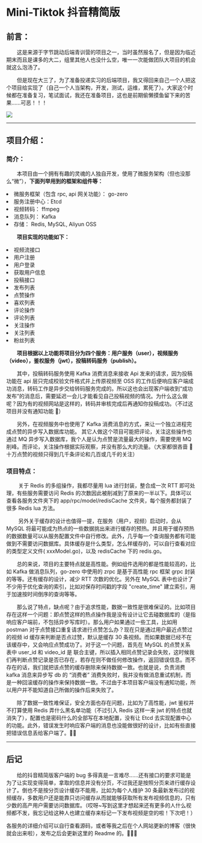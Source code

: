 # Mini-Tiktok 抖音精简版

## 前言：<br>

&emsp;&emsp;这是来源于字节跳动后端青训营的项目之一，当时虽然报名了，但是因为临近期末而且是课多的大二，组里其他人也没什么空，唯一一次能做团队大项目的机会就这么泡汤了。<br>

&emsp;&emsp;但是现在大三了，为了准备投递实习的后端项目，我又得回来自己一个人把这个项目给实现了（自己一个人当架构，开发，测试，运维，累死了）。大家这个时候都在准备复习，笔试面试，我还在准备项目，这也是前期偷懒摸鱼留下来的苦果......可恶！！！

![](https://s2.loli.net/2023/03/25/6UcE7TR3yqpPawe.jpg)

---

## 项目介绍：

### 简介：

&emsp;&emsp;本项目由一个拥有有趣的灵魂的人独自开发，使用了微服务架构（但也没那么“微”），**下面列举用到的框架和组件等：**

<li>微服务框架（包含 rpc, api 网关功能）： go-zero
<li>服务注册中心：Etcd
<li>视频转码： ffmpeg
<li>消息队列： Kafka
<li>存储： Redis, MySQL, Aliyun OSS

&emsp;&emsp;**项目实现的功能如下：**

<li> 视频流接口
<li> 用户注册
<li> 用户登录
<li> 获取用户信息
<li> 投稿接口
<li> 发布列表
<li> 点赞操作
<li> 喜欢列表
<li> 评论操作
<li> 评论列表
<li> 关注操作
<li> 关注列表
<li> 粉丝列表

&emsp;&emsp;**项目根据以上功能将项目分为四个服务：用户服务（user），视频服务（video），鉴权服务（jwt），投稿转码服务（publish）。**<br>

&emsp;&emsp;其中，投稿转码服务使用 Kafka 消费消息来接收 Api 发来的请求，因为投稿功能在 api 层只完成校验文件格式并上传原视频至 OSS
的工作后便响应客户端成功消息，转码工作是异步交给转码服务完成的。所以这也会出现客户端收到“成功发布”的消息后，需要延迟一会儿才能看见自己投稿视频的情况。为什么这么做呢？因为有的视频网站是这样的，转码并审核完成后再通知你投稿成功。（不过这项目并没有通知功能
🤣）<br>

&emsp;&emsp;另外，在视频服务中也使用了 Kafka 消费消息的方式，来让一个独立进程完成点赞的异步写入数据库功能。 其它人做这个项目可能把评论，关注这些操作也通过 MQ 异步写入数据库，我个人是认为点赞是流量最大的操作，需要使用
MQ 削峰。而评论，关注操作根据实际观察，并没有那么大的流量。（大家都很吝啬 🤣 十万点赞的视频只得到几千条评论和几百或几千的关注）<br>

### 项目特点：

&emsp;&emsp; 关于 Redis 的多组操作，我都尽量用 lua 进行封装，整合成一次 RTT 即可处理，有些服务需要访问 Redis 的次数因此被削减到了原来的一半以下。具体可以查看各服务文件夹下的
app/rpc/model/redisCache 文件夹，每个服务都封装了很多 Redis lua 方法。

&emsp;&emsp; 另外关于缓存的设计也值得一提，在服务（用户，视频）启动时，会从 MySQL
将最可能成为热点的一些数据挑出来进行缓存的预热。并且用于缓存预热的数据数量可以从服务配置文件中自行修改。此外，几乎每一个查询服务都有可能做到不需要访问数据库。具体缓存是什么类型，怎么样缓存的，可以自行查看对应的类型定义文件(
xxxModel.go)，以及 redisCache 下的 redis.go。

&emsp;&emsp;总的来说，项目的主要特点就是高性能。例如组件选用的都是性能较高的，比如 Kafka 做消息队列，go-zero 中使用的 zrpc 是基于高性能 rpc 框架 grpc 封装的等等。还有缓存的设计，减少 RTT
次数的优化。另外在 MySQL 表中也设计了不少用于优化查询的索引，比如对保存时间戳的字段 "create_time" 建立索引，用于加速按时间倒序的查询等等。<br>

&emsp;&emsp;那么说了特点，缺点呢？由于追求性能，数据一致性是很难保证的。比如项目存在这样一个问题：即点赞这样的热点操作我是没有设计让它去碰数据库的（是指响应客户端前，不包括异步写库时）。那么用户如果通过一些工具，比如用
postman 对于点赞接口重复请求进行点赞怎么办？现在只是通过用户最近点赞过的视频 id 缓存来判断是否点过赞，默认是缓存 30 条视频。而如果数据已经不在该缓存中，又会响应点赞成功了。对于这一个问题，首先在 MySQL 的点赞关系表中
user_id 和 video_id 是 联合主键，所以插入相同点赞记录会失败，这时候我们再判断点赞记录是否已存在，若存在则不做任何修改操作，返回错误信息。而不存在的话，我们就把该点赞的缓存删除来保持数据一致。也就是说，负责消费 kafka
消息来异步写 db 的 “消费者” 消费失败时，我并没有做消息重试机制，而是一种回滚缓存的操作来保持数据一致。不过由于本项目客户端没有通知功能，所以用户并不能知道自己所做的操作后来失败了。<br>

&emsp;&emsp;除了数据一致性难保证，安全方面也存在问题，比如为了高性能，jwt 鉴权并不打算使用 Redis 弄什么黑名单功能（不过引入 Redis 这样一来 jwt 的特点也就消失了），配置也是密码什么的全部写在本地配置，没有让
Etcd 去实现配置中心的功能。此外，错误发生时响应客户端的消息也没能做很好的设计，比如有些直接把错误信息丢给客户端了。🤣🤣

---

## 后记

&emsp;&emsp;给的抖音精简版客户端的 bug 多得真是一言难尽......还有接口的要求可能是为了让实现变得简单，拿取的信息并没有分页，不过我还是按照分页来进行缓存设计了。倒也不是按分页设计缓存不能用，比如为每个人维护 30
条最新发布过的视频缓存，多数用户还是能靠只访问缓存从而就能够获取所有发布视频信息的，只有少数的高产用户需要访问数据库。（哎呀~写到这里才想起来还有更多的人什么视频都不发，我忘记给这种人也建立缓存来标记一下发布视频是空的啦！下次吧！）

各服务的详细介绍可以自行查看源码，或者等我之后在个人网站更新的博客（很快就会出来啦），发布之后会更新这里的 Readme 的。🍭🍭🍭
